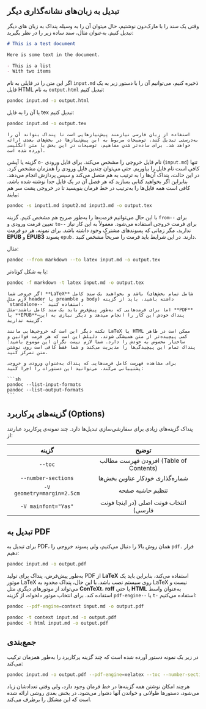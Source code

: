 ## تبدیل به زبان‌های نشانه‌گذاری دیگر

وقتی یک سند را با مارک‌دون نوشتیم، حال میتوان آن را به وسیله پنداک به زبان های دیگر تبدیل کنیم. به‌عنوان مثال، سند ساده زیر را در نظر بگیرید:

```md
# This is a test document

Here is some text in the document.

- This is a list
- With two items
```

اگر این متن را در فایلی به نام `input.md` ذخیره کنیم، می‌توانیم آن را با دستور زیر به یک فایل HTML به نام `output.html` تبدیل کنیم:

```sh
pandoc input.md -o output.html
```

یا آن را به فایل tex تبدیل کنیم:

```sh
pandoc input.md -o output.tex
```

```admonish warning title="نکته"
استفاده از زبان فارسی نیازمند پیش‌نیازهایی است تا پنداک بتواند آن را به‌درستی تبدیل کند. توضیحات مربوط به این پیش‌نیازها در بخش‌های بعدی ارائه خواهد شد. برای ساده‌تر شدن مفاهیم، توضیحات در این بخش با متن انگلیسی آورده شده است.
```

گزینه یا آپشن `o-` نام فایل خروجی را مشخص می‌کند. برای فایل ورودی (`input.md`) تنها کافی است نام فایل را بیاوریم. حتی می‌توان چندین فایل ورودی را همزمان مشخص کرد. در این حالت، پنداک آن‌ها را به ترتیب به هم متصل می‌کند و سپس پردازش انجام می‌دهد. بنابراین اگر بخواهید کتابی بسازید که هر فصل آن در یک فایل جدا نوشته شده باشد، کافی است همه فایل‌ها را به‌ترتیب در خط فرمان بنویسید تا در خروجی پشت سر هم بیایند:

```sh
pandoc -s input1.md input2.md input3.md -o output.tex
```

با این حال می‌توانیم فرمت‌ها را به‌طور صریح هم مشخص کنیم. گزینه `from--` برای تعیین فرمت ورودی و `to--` برای فرمت خروجی استفاده می‌شود. معمولاً به این کار نیاز ندارید، مگر زمانی که پسوندهای مشترک وجود داشته باشد. برای نمونه، هر دو فرمت **EPUB** و **EPUB3** پسوند `epub.` دارند. در این شرایط باید فرمت را صریحاً مشخص کنید.

مثال:

```sh
pandoc --from markdown --to latex input.md -o output.tex
```

یا به شکل کوتاه‌تر:

```sh
pandoc -f markdown -t latex input.md -o output.tex
```

````admonish tip title="نکته کاربردی"
اگر خروجی شما **LaTeX** باشد و بخواهید یک سند کامل (شامل تمام بخش‌های لازم مثل header یا preamble و body) داشته باشید، باید از گزینه `standalone--` استفاده کنید.
اما برای فرمت‌هایی که به‌طور پیش‌فرض باید یک سند کامل باشند—مثل **PDF** یا **EPUB**—پنداک خودش این کار را انجام می‌دهد و دیگر نیازی به این گزینه ندارید.

نکته دیگر این است که خروجی‌هایی مانند LaTeX یا HTML ممکن است در ظاهر کمی پیچیده‌تر از متن همیشگی شوند. دلیلش این است که هر فرمت قوانین و ساختار مخصوص به خودش را دارد. شما لازم نیست نگران این موضوع باشید؛ پنداک تمام این پیچیدگی‌ها را مدیریت می‌کند و شما فقط کافی است روی نوشتن متن تمرکز کنید.

برای مشاهده فهرست کامل فرمت‌هایی که پنداک به‌عنوان ورودی و خروجی پشتیبانی می‌کند، می‌توانید این دستورات را اجرا کنید:

```sh
pandoc --list-input-formats
pandoc --list-output-formats
```
````

## گزینه‌های پرکاربرد (Options)

پنداک گزینه‌های زیادی برای سفارشی‌سازی تبدیل‌ها دارد. چند نمونه‌ی پرکاربرد عبارتند از:

|                      گزینه                      |                 توضیح                  |
| :---------------------------------------------: | :------------------------------------: |
|          <div dir="ltr">`--toc`</div>           | افزودن فهرست مطالب (Table of Contents) |
|    <div dir="ltr">`--number-sections`</div>     |    شماره‌گذاری خودکار عناوین بخش‌ها    |
| <div dir="ltr">`-V geometry=margin=2.5cm`</div> |            تنظیم حاشیه صفحه            |
|    <div dir="ltr">`-V mainfont="Yas"`</div>     | انتخاب فونت اصلی (در اینجا فونت فارسی) |

## تبدیل به PDF

برای تبدیل به PDF، همان روش بالا را دنبال می‌کنیم، ولی پسوند خروجی را `pdf.` قرار دهیم:

```sh
pandoc input.md -o output.pdf
```

به‌طور پیش‌فرض، پنداک برای تولید PDF از **LaTeX** استفاده می‌کند، بنابراین باید یک موتور LaTeX روی سیستم نصب باشد. با این حال، پنداک محدود به LaTeX نیست و می‌تواند از موتورهای دیگری مثل **ConTeXt**، **roff** یا حتی **HTML** به‌عنوان واسط استفاده کند. برای انتخاب موتور دلخواه، از گزینه `pdf-engine--` یا `t-` استفاده می‌کنیم:

```sh
pandoc --pdf-engine=context input.md -o output.pdf

pandoc -t context input.md -o output.pdf
pandoc -t html input.md -o output.pdf
```

## جمع‌بندی

در زیر یک نمونه دستور آورده شده است که چند گزینه پرکاربرد را به‌طور همزمان ترکیب می‌کند:

```sh
pandoc input.md -o output.pdf --pdf-engine=xelatex --toc --number-sections -V geometry=margin=2.5cm
```

هرچند امکان نوشتن همه گزینه‌ها در خط فرمان وجود دارد، ولی وقتی تعدادشان زیاد می‌شود، دستورها طولانی و خواندن آنها دشوار می‌شود. در بخش بعدی روشی ارائه شده است که این مشکل را برطرف می‌کند.
